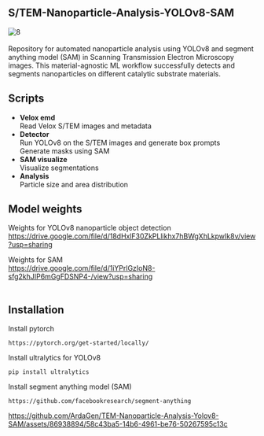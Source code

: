 ## S/TEM-Nanoparticle-Analysis-YOLOv8-SAM
![8](https://github.com/ArdaGen/TEM-Nanoparticle-Analysis-Yolov8-SAM/assets/86938894/8e16d1c4-0ef7-496e-bc2b-3cfc1e19c18f)
<br>
<br>
Repository for automated nanoparticle analysis using YOLOv8 and segment anything model (SAM) in Scanning Transmission Electron Microscopy images.
This material-agnostic ML workflow successfully detects and segments nanoparticles on different catalytic substrate materials.

## Scripts
* **Velox emd** <br>
  Read Velox S/TEM images and metadata
* **Detector** <br>
  Run YOLOv8 on the S/TEM images and generate box prompts <br>
  Generate masks using SAM
* **SAM visualize** <br>
  Visualize segmentations
* **Analysis** <br>
  Particle size and area distribution
## Model weights
Weights for YOLOv8 nanoparticle object detection <br>
https://drive.google.com/file/d/18dHxlF30ZkPLlikhx7hBWgXhLkpwIk8v/view?usp=sharing

Weights for SAM <br>
https://drive.google.com/file/d/1iYPrlGzIoN8-sfg2khJIP6mGgFDSNP4-/view?usp=sharing 
<br>
<br>
## Installation
Install pytorch
```
https://pytorch.org/get-started/locally/
```
Install ultralytics for YOLOv8
```
pip install ultralytics
```
Install segment anything model (SAM)
```
https://github.com/facebookresearch/segment-anything
```


https://github.com/ArdaGen/TEM-Nanoparticle-Analysis-Yolov8-SAM/assets/86938894/58c43ba5-14b6-4961-be76-50267595c13c





